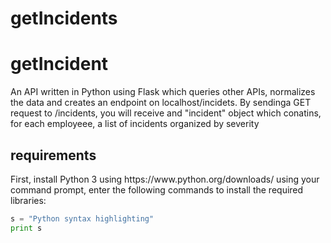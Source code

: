 # getIncidents
<h1>getIncident</h1>
<p>An API written in Python using Flask which queries other APIs, normalizes the data and creates an endpoint on localhost/incidets. By sendinga GET request to /incidents, you will receive and "incident" object which conatins, for each employeee, a list of incidents organized by severity </p>

<h2>requirements</h2>
<p>First, install Python 3 using https://www.python.org/downloads/
using your command prompt, enter the following commands to install the required libraries: 
</p>
 
```python
s = "Python syntax highlighting"
print s
```
 




